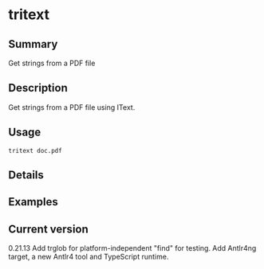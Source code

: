 # tritext

## Summary

Get strings from a PDF file

## Description

Get strings from a PDF file using IText.

## Usage

    tritext doc.pdf

## Details

## Examples

## Current version

0.21.13 Add trglob for platform-independent "find" for testing. Add Antlr4ng target, a new Antlr4 tool and TypeScript runtime.

